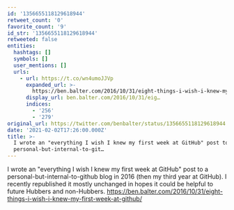 ```yaml
---
id: '1356655118129618944'
retweet_count: '0'
favorite_count: '9'
id_str: '1356655118129618944'
retweeted: false
entities:
  hashtags: []
  symbols: []
  user_mentions: []
  urls:
    - url: https://t.co/wn4umoJJVp
      expanded_url: >-
        https://ben.balter.com/2016/10/31/eight-things-i-wish-i-knew-my-first-week-at-github/
      display_url: ben.balter.com/2016/10/31/eig…
      indices:
        - '256'
        - '279'
original_url: https://twitter.com/benbalter/status/1356655118129618944
date: '2021-02-02T17:26:00.000Z'
title: >-
  I wrote an "everything I wish I knew my first week at GitHub" post to a
  personal-but-internal-to-git…
---
```


I wrote an "everything I wish I knew my first week at GitHub" post to a personal-but-internal-to-github blog in 2016 (then my third year at GitHub). I recently republished it mostly unchanged in hopes it could be helpful to future Hubbers and non-Hubbers. https://ben.balter.com/2016/10/31/eight-things-i-wish-i-knew-my-first-week-at-github/